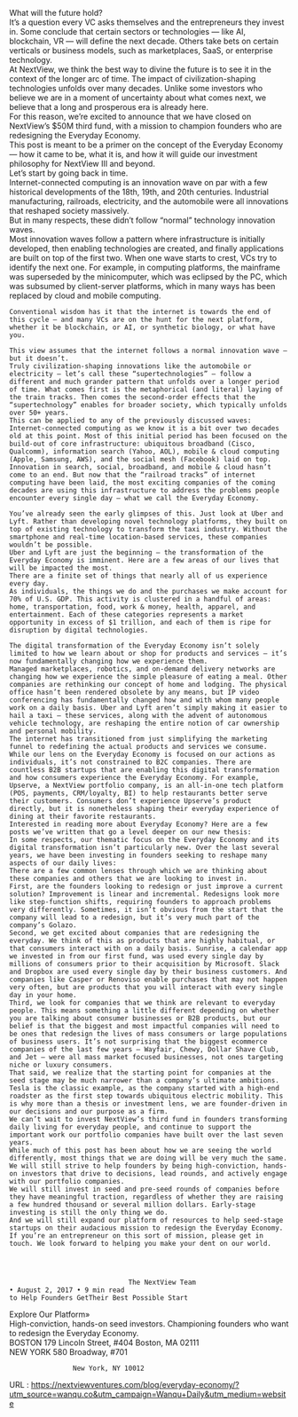   What will the future hold?  
    It’s a question every VC asks themselves and the entrepreneurs they invest in. Some conclude that certain sectors or technologies — like AI, blockchain, VR — will define the next decade. Others take bets on certain verticals or business models, such as marketplaces, SaaS, or enterprise technology.  
    At NextView, we think the best way to divine the future is to see it in the context of the longer arc of time. The impact of civilization-shaping technologies unfolds over many decades. Unlike some investors who believe we are in a moment of uncertainty about what comes next, we believe that a long and prosperous era is already here.  
    For this reason, we’re excited to announce that we have closed on NextView’s $50M third fund, with a mission to champion founders who are redesigning the Everyday Economy.   
    This post is meant to be a primer on the concept of the Everyday Economy — how it came to be, what it is, and how it will guide our investment philosophy for NextView III and beyond.  
    Let’s start by going back in time.  
    Internet-connected computing is an innovation wave on par with a few historical developments of the 18th, 19th, and 20th centuries. Industrial manufacturing, railroads, electricity, and the automobile were all innovations that reshaped society massively.  
    But in many respects, these didn’t follow “normal” technology innovation waves.  
    Most innovation waves follow a pattern where infrastructure is initially developed, then enabling technologies are created, and finally applications are built on top of the first two. When one wave starts to crest, VCs try to identify the next one. For example, in computing platforms, the mainframe was superseded by the minicomputer, which was eclipsed by the PC, which was subsumed by client-server platforms, which in many ways has been replaced by cloud and mobile computing.  
      
    Conventional wisdom has it that the internet is towards the end of this cycle — and many VCs are on the hunt for the next platform, whether it be blockchain, or AI, or synthetic biology, or what have you.  
      
    This view assumes that the internet follows a normal innovation wave — but it doesn’t.  
    Truly civilization-shaping innovations like the automobile or electricity — let’s call these “supertechnologies” — follow a different and much grander pattern that unfolds over a longer period of time. What comes first is the metaphorical (and literal) laying of the train tracks. Then comes the second-order effects that the “supertechnology” enables for broader society, which typically unfolds over 50+ years.  
    This can be applied to any of the previously discussed waves:  
    Internet-connected computing as we know it is a bit over two decades old at this point. Most of this initial period has been focused on the build-out of core infrastructure: ubiquitous broadband (Cisco, Qualcomm), information search (Yahoo, AOL), mobile & cloud computing (Apple, Samsung, AWS), and the social mesh (Facebook) laid on top.  
    Innovation in search, social, broadband, and mobile & cloud hasn’t come to an end. But now that the “railroad tracks” of internet computing have been laid, the most exciting companies of the coming decades are using this infrastructure to address the problems people encounter every single day — what we call the Everyday Economy.  
      
    You’ve already seen the early glimpses of this. Just look at Uber and Lyft. Rather than developing novel technology platforms, they built on top of existing technology to transform the taxi industry. Without the smartphone and real-time location-based services, these companies wouldn’t be possible.  
    Uber and Lyft are just the beginning — the transformation of the Everyday Economy is imminent. Here are a few areas of our lives that will be impacted the most.  
    There are a finite set of things that nearly all of us experience every day.  
    As individuals, the things we do and the purchases we make account for 70% of U.S. GDP. This activity is clustered in a handful of areas: home, transportation, food, work & money, health, apparel, and entertainment. Each of these categories represents a market opportunity in excess of $1 trillion, and each of them is ripe for disruption by digital technologies.  
      
    The digital transformation of the Everyday Economy isn’t solely limited to how we learn about or shop for products and services — it’s now fundamentally changing how we experience them.  
    Managed marketplaces, robotics, and on-demand delivery networks are changing how we experience the simple pleasure of eating a meal. Other companies are rethinking our concept of home and lodging. The physical office hasn’t been rendered obsolete by any means, but IP video conferencing has fundamentally changed how and with whom many people work on a daily basis. Uber and Lyft aren’t simply making it easier to hail a taxi — these services, along with the advent of autonomous vehicle technology, are reshaping the entire notion of car ownership and personal mobility.  
    The internet has transitioned from just simplifying the marketing funnel to redefining the actual products and services we consume.  
    While our lens on the Everyday Economy is focused on our actions as individuals, it’s not constrained to B2C companies. There are countless B2B startups that are enabling this digital transformation and how consumers experience the Everyday Economy. For example, Upserve, a NextView portfolio company, is an all-in-one tech platform (POS, payments, CRM/loyalty, BI) to help restaurants better serve their customers. Consumers don’t experience Upserve’s product directly, but it is nonetheless shaping their everyday experience of dining at their favorite restaurants.  
    Interested in reading more about Everyday Economy? Here are a few posts we’ve written that go a level deeper on our new thesis:  
    In some respects, our thematic focus on the Everyday Economy and its digital transformation isn’t particularly new. Over the last several years, we have been investing in founders seeking to reshape many aspects of our daily lives:  
    There are a few common lenses through which we are thinking about these companies and others that we are looking to invest in.  
    First, are the founders looking to redesign or just improve a current solution? Improvement is linear and incremental. Redesigns look more like step-function shifts, requiring founders to approach problems very differently. Sometimes, it isn’t obvious from the start that the company will lead to a redesign, but it’s very much part of the company’s Golazo.  
    Second, we get excited about companies that are redesigning the everyday. We think of this as products that are highly habitual, or that consumers interact with on a daily basis. Sunrise, a calendar app we invested in from our first fund, was used every single day by millions of consumers prior to their acquisition by Microsoft. Slack and Dropbox are used every single day by their business customers. And companies like Casper or Renoviso enable purchases that may not happen very often, but are products that you will interact with every single day in your home.  
    Third, we look for companies that we think are relevant to everyday people. This means something a little different depending on whether you are talking about consumer businesses or B2B products, but our belief is that the biggest and most impactful companies will need to be ones that redesign the lives of mass consumers or large populations of business users. It’s not surprising that the biggest ecommerce companies of the last few years — Wayfair, Chewy, Dollar Shave Club, and Jet — were all mass market focused businesses, not ones targeting niche or luxury consumers.  
    That said, we realize that the starting point for companies at the seed stage may be much narrower than a company’s ultimate ambitions. Tesla is the classic example, as the company started with a high-end roadster as the first step towards ubiquitous electric mobility. This is why more than a thesis or investment lens, we are founder-driven in our decisions and our purpose as a firm.  
    We can’t wait to invest NextView’s third fund in founders transforming daily living for everyday people, and continue to support the important work our portfolio companies have built over the last seven years.  
    While much of this post has been about how we are seeing the world differently, most things that we are doing will be very much the same.  
    We will still strive to help founders by being high-conviction, hands-on investors that drive to decisions, lead rounds, and actively engage with our portfolio companies.  
    We will still invest in seed and pre-seed rounds of companies before they have meaningful traction, regardless of whether they are raising a few hundred thousand or several million dollars. Early-stage investing is still the only thing we do.  
    And we will still expand our platform of resources to help seed-stage startups on their audacious mission to redesign the Everyday Economy.  
    If you’re an entrepreneur on this sort of mission, please get in touch. We look forward to helping you make your dent on our world.  
    


							      The NextView Team							    							    • August 2, 2017 • 9 min read  
    to Help Founders GetTheir Best Possible Start
Explore Our Platform»  
    High-conviction, hands-on seed investors. Championing founders who want to redesign the Everyday Economy.   
    BOSTON
179 Lincoln Street, #404
Boston, MA 02111  
    NEW YORK
580 Broadway, #701
					New York, NY 10012  
    
  URL : https://nextviewventures.com/blog/everyday-economy/?utm_source=wanqu.co&utm_campaign=Wanqu+Daily&utm_medium=website